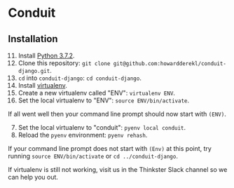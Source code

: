 # Conduit

## Installation

11. Install [Python 3.7.2](https://www.python.org/downloads/release/python-372/).
2. Clone this repository: `git clone git@github.com:howardderekl/conduit-django.git`.
3. `cd` into `conduit-django`: `cd conduit-django`.
4. Install [virtualenv](https://packaging.python.org/guides/installing-using-pip-and-virtualenv/#installing-virtualenv).
5. Create a new virtualenv called "ENV": `virtualenv ENV`.
6. Set the local virtualenv to "ENV": `source ENV/bin/activate`.

If all went well then your command line prompt should now start with `(ENV)`.

7. Set the local virtualenv to "conduit": `pyenv local conduit`.
8. Reload the `pyenv` environment: `pyenv rehash`.

If your command line prompt does not start with `(Env)` at this point, try running `source ENV/bin/activate` or `cd ../conduit-django`. 

If virtualenv is still not working, visit us in the Thinkster Slack channel so we can help you out.
